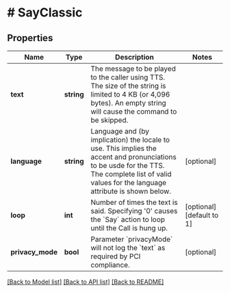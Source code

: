 # # SayClassic

## Properties

Name | Type | Description | Notes
------------ | ------------- | ------------- | -------------
**text** | **string** | The message to be played to the caller using TTS. The size of the string is limited to 4 KB (or 4,096 bytes). An empty string will cause the command to be skipped. |
**language** | **string** | Language and (by implication) the locale to use. This implies the accent and pronunciations to be usde for the TTS. The complete list of valid values for the language attribute is shown below. | [optional]
**loop** | **int** | Number of times the text is said. Specifying &#39;0&#39; causes the &#x60;Say&#x60; action to loop until the Call is hung up. | [optional] [default to 1]
**privacy_mode** | **bool** | Parameter &#x60;privacyMode&#x60; will not log the &#x60;text&#x60; as required by PCI compliance. | [optional]

[[Back to Model list]](../../README.md#models) [[Back to API list]](../../README.md#endpoints) [[Back to README]](../../README.md)
